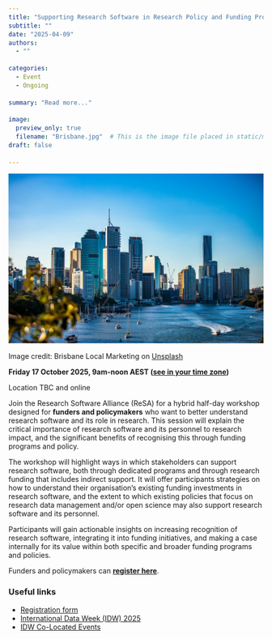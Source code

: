 ```yaml
---
title: "Supporting Research Software in Research Policy and Funding Programs"
subtitle: ""
date: "2025-04-09"
authors:
  - ""

categories: 
  - Event
  - Ongoing

summary: "Read more..."

image:
  preview_only: true
  filename: "Brisbane.jpg"  # This is the image file placed in static/media/
draft: false  

---
```


![city-skyline-under-clear-blue-sky-during-daytime](Brisbane.jpg)

Image credit: Brisbane Local Marketing on [Unsplash](https://unsplash.com/photos/city-skyline-under-clear-blue-sky-during-daytime-RJII3O7CTeo)

**Friday 17 October 2025, 9am-noon AEST ([see in your time zone](https://www.timeanddate.com/worldclock/fixedtime.html?msg=Supporting+Research+Software+in+Research+Policy+and+Funding+Programs&iso=20251017T09&p1=47&ah=3))**

Location TBC and online

Join the Research Software Alliance (ReSA) for a hybrid half-day workshop designed for **funders and policymakers** who want to better understand research software and its role in research. This session will explain the critical importance of research software and its personnel to research impact, and the significant benefits of recognising this through funding programs and policy. 

The workshop will highlight ways in which stakeholders can support research software, both through dedicated programs and through research funding that includes indirect support. It will offer participants strategies on how to understand their organisation’s existing funding investments in research software, and the extent to which existing policies that focus on research data management and/or open science may also support research software and its personnel. 

Participants will gain actionable insights on increasing recognition of research software, integrating it into funding initiatives, and making a case internally for its value within both specific and broader funding programs and policies. 

Funders and policymakers can [**register here**](https://forms.gle/vasS3ELYo9Et9ehn8).

### Useful links
  * [Registration form](https://docs.google.com/forms/d/e/1FAIpQLSd-Wj0_cfY6xVrTXWSILOzd0ZD7loQVb3QpMg-jCTvZgiWElw/viewform)
  * [International Data Week (IDW) 2025](https://idw2025.org/)
  * [IDW Co-Located Events](https://idw2025.org/co-located-events/) 
